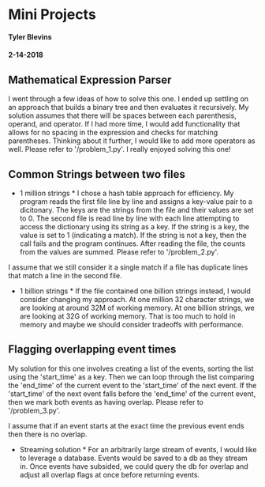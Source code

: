 # Mini Projects

#### Tyler Blevins
#### 2-14-2018

## Mathematical Expression Parser

I went through a few ideas of how to solve this one. I ended up settling on an approach that builds a binary tree and then evaluates it recursively.  My solution assumes that there will be spaces between each parenthesis, operand, and operator.  If I had more time, I would add functionality that allows for no spacing in the expression and checks for matching parentheses.  Thinking about it further, I would like to add more operators as well. Please refer to '/problem_1.py'.  I really enjoyed solving this one!

## Common Strings between two files
* 1 million strings *
I chose a hash table approach for efficiency.  My program reads the first file line by line and assigns a key-value pair to a dicitonary.  The keys are the strings from the file and their values are set to 0. The second file is read line by line with each line attempting to access the dictionary using its string as a key.  If the string is a key, the value is set to 1 (indicating a match). If the string is not a key, then the call fails and the program continues.  After reading the file, the counts from the values are summed. Please refer to '/problem_2.py'.

I assume that we still consider it a single match if a file has duplicate lines that match a line in the second file.

* 1 billion strings *
If the file contained one billion strings instead, I would consider changing my approach. At one million 32 character strings, we are looking at around 32M of working memory. At one billion strings, we are looking at 32G of working memory.  That is too much to hold in memory and maybe we should consider tradeoffs with performance.

## Flagging overlapping event times
My solution for this one involves creating a list of the events, sorting the list using the 'start_time' as a key.  Then we can loop through the list comparing the 'end_time' of the current event to the 'start_time' of the next event.  If the 'start_time' of the next event falls before the 'end_time' of the current event, then we mark both events as having overlap. Please refer to '/problem_3.py'.

I assume that if an event starts at the exact time the previous event ends then there is no overlap.

* Streaming solution *
For an arbitrarily large stream of events, I would like to leverage a database. Events would be saved to a db as they stream in. Once events have subsided, we could query the db for overlap and adjust all overlap flags at once before returning events. 
